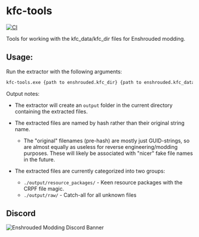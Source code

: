 # kfc-tools
[![CI](https://github.com/ndoa/kfc-tools/workflows/CI/badge.svg)](https://github.com/ndoa/kfc-tools/actions)


Tools for working with the kfc_data/kfc_dir files for Enshrouded modding.

## Usage:

Run the extractor with the following arguments:

```bash
kfc-tools.exe {path to enshrouded.kfc_dir} {path to enshrouded.kfc_data}
```

Output notes:

* The extractor will create an `output` folder in the current directory containing the extracted files.

* The extracted files are named by hash rather than their original string name.
    * The "original" filenames (pre-hash) are mostly just GUID-strings, so are almost equally as useless for reverse engineering/modding purposes.
      These will likely be associated with "nicer" fake file names in the future.

* The extracted files are currently categorized into two groups:
    * `./output/resource_packages/` - Keen resource packages with the CRPF file magic.
    * `./output/raw/` - Catch-all for all unknown files

## Discord

![Enshrouded Modding Discord Banner](https://discordapp.com/api/guilds/1203473669343412234/widget.png?style=banner4)